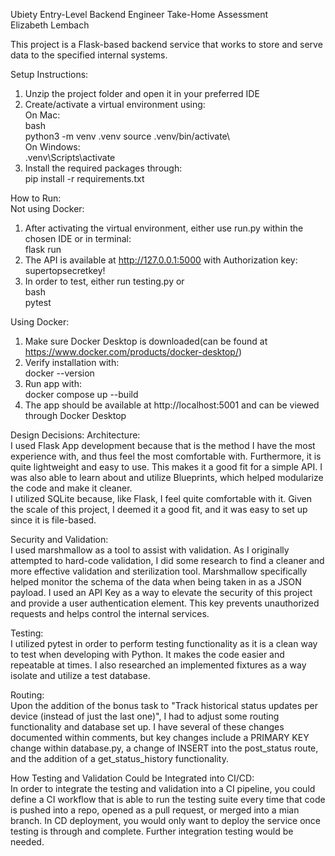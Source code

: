 Ubiety Entry-Level Backend Engineer Take-Home Assessment\
Elizabeth Lembach

This project is a Flask-based backend service that works to store and serve data to the specified internal systems.

Setup Instructions:
1. Unzip the project folder and open it in your preferred IDE
2. Create/activate a virtual environment using:\
On Mac:\
bash\
python3 -m venv .venv source .venv/bin/activate\     
On Windows:\
.venv\Scripts\activate
3. Install the required packages through:\
pip install -r requirements.txt


How to Run:\
Not using Docker:
1. After activating the virtual environment, either use run.py within the chosen IDE or in terminal:\
    flask run
2. The API is available at http://127.0.0.1:5000 with Authorization key:\
supertopsecretkey!
3. In order to test, either run testing.py or \
bash\
pytest

Using Docker:
1. Make sure Docker Desktop is downloaded(can be found at https://www.docker.com/products/docker-desktop/)
2. Verify installation with:\
docker --version
3. Run app with:\
docker compose up --build 
4. The app should be available at http://localhost:5001 and can be viewed through Docker Desktop


Design Decisions:
Architecture:\
I used Flask App development because that is the method I have the most experience with, and thus feel the most comfortable
with. Furthermore, it is quite lightweight and easy to use. This makes it a good fit for a simple API. I was also able to learn
about and utilize Blueprints, which helped modularize the code and make it cleaner.\
I utilized SQLite because, like Flask, I feel quite comfortable with it. Given the scale of this project, I deemed it a good fit,
and it was easy to set up since it is file-based.

Security and Validation:\
I used marshmallow as a tool to assist with validation. As I originally attempted to hard-code validation, I did some
research to find a cleaner and more effective validation and sterilization tool. Marshmallow specifically helped monitor the
schema of the data when being taken in as a JSON payload.
I used an API Key as a way to elevate the security of this project and provide a user authentication element. This key 
prevents unauthorized requests and helps control the internal services.

Testing:\
I utilized pytest in order to perform testing functionality as it is a clean way to test when developing with Python.
It makes the code easier and repeatable at times. I also researched an implemented fixtures as a way isolate and utilize a test database.


Routing:\
Upon the addition of the bonus task to "Track historical status updates per device (instead of just the last one)", I had to adjust
some routing functionality and database set up. I have several of these changes documented within comments, but key changes include 
a PRIMARY KEY change within database.py, a change of INSERT into the post_status route, and the addition of a get_status_history functionality.

How Testing and Validation Could be Integrated into CI/CD:\
In order to integrate the testing and validation into a CI pipeline, you could define a CI workflow that
is able to run the testing suite every time that code is pushed into a repo, opened as a pull request, or merged into a mian branch.
In CD deployment, you would only want to deploy the service once testing is through and complete. Further integration testing would be needed.